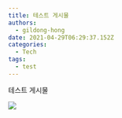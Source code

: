 ```yaml
---
title: 테스트 게시물
authors:
  - gildong-hong
date: 2021-04-29T06:29:37.152Z
categories:
  - Tech
tags:
  - test
---
```

테스트 게시물

![](images/cmtech.png)